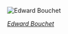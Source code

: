 
![Edward Bouchet](https://upload.wikimedia.org/wikipedia/commons/thumb/a/a2/Edward_Alexander_Bouchet_Yale_College_class_of_1874.jpg/450px-Edward_Alexander_Bouchet_Yale_College_class_of_1874.jpg)

*[Edward Bouchet](https://wikipedia.org/wiki/File:Edward_Alexander_Bouchet_Yale_College_class_of_1874.jpg)*
